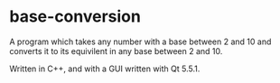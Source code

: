 base-conversion
===============

A program which takes any number with a base between 2 and 10 and converts it to its equivilent in any base between 2 and 10.

Written in C++, and with a GUI written with Qt 5.5.1.
